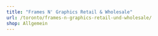 ```yaml
---
title: "Frames N' Graphics Retail & Wholesale"
url: /toronto/frames-n-graphics-retail-und-wholesale/
shop: Allgemein
---
```

